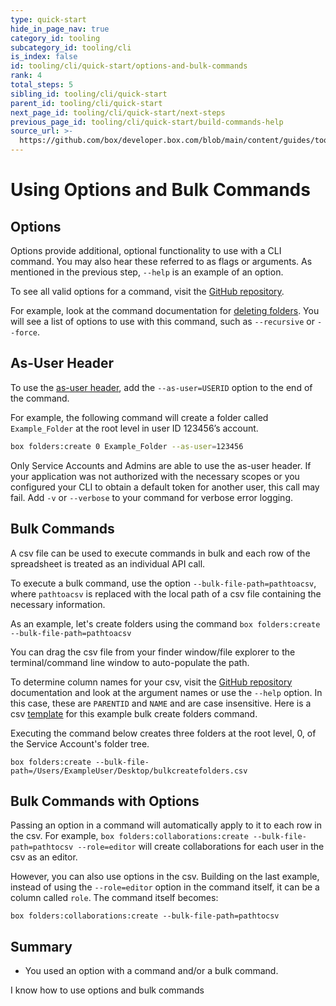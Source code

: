 ```yaml
---
type: quick-start
hide_in_page_nav: true
category_id: tooling
subcategory_id: tooling/cli
is_index: false
id: tooling/cli/quick-start/options-and-bulk-commands
rank: 4
total_steps: 5
sibling_id: tooling/cli/quick-start
parent_id: tooling/cli/quick-start
next_page_id: tooling/cli/quick-start/next-steps
previous_page_id: tooling/cli/quick-start/build-commands-help
source_url: >-
  https://github.com/box/developer.box.com/blob/main/content/guides/tooling/cli/quick-start/4-options-and-bulk-commands.md
---
```

# Using Options and Bulk Commands

## Options

Options provide additional, optional functionality to use with a CLI command.
You may also hear these referred to as flags or arguments. As mentioned in the
previous step, `--help` is an example of an option.

To see all valid options for a command, visit the [GitHub repository][github].

For example, look at the command documentation for [deleting folders][df]. You
will see a list of options to use with this command, such as `--recursive` or
`--force`.

## As-User Header

To use the [as-user header][asuser], add the `--as-user=USERID` option to the
end of the command.

For example, the following command will create a folder called `Example_Folder`
at the root level in user ID 123456’s account.

```bash
box folders:create 0 Example_Folder --as-user=123456
```

<Message type=warning>

Only Service Accounts and Admins are able to use the as-user header.
If your application was not authorized with the necessary scopes or you
configured your CLI to obtain a default token for another user, this call may
fail. Add `-v` or `--verbose` to your command for verbose error logging.

</Message>

## Bulk Commands
<!--alex ignore execute-->

A csv file can be used to execute commands in bulk and each row of the
spreadsheet is treated as an individual API call.
<!--alex ignore execute-->

To execute a bulk command, use the option `--bulk-file-path=pathtoacsv`, where
`pathtoacsv` is replaced with the local path of a csv file containing the
necessary information.

<!-- markdownlint-disable line-length -->

As an example, let's create folders using the command `box folders:create --bulk-file-path=pathtoacsv`
<!-- markdownlint-enable line-length -->

<Message type=tip>

You can drag the csv file from your finder window/file explorer to the
terminal/command line window to auto-populate the path.

</Message>

To determine column names for your csv, visit the [GitHub repository][github]
documentation and look at the argument names or use the `--help` option. In this
case, these are `PARENTID` and `NAME` and are case insensitive. Here is a csv
[template][csv] for this example bulk create folders command.

<!--alex ignore executing-->

Executing the command below creates three folders at the root level, 0, of the
Service Account's folder tree.

<!-- markdownlint-disable line-length -->

`box folders:create --bulk-file-path=/Users/ExampleUser/Desktop/bulkcreatefolders.csv`
<!-- markdownlint-enable line-length -->

## Bulk Commands with Options

<!-- markdownlint-disable line-length -->

Passing an option in a command will automatically apply to it to each row in
the csv. For example,
`box folders:collaborations:create --bulk-file-path=pathtocsv --role=editor`
will create collaborations for each user in the csv as an editor.
<!-- markdownlint-enable line-length -->

However, you can also use options in the csv. Building on the last example,
instead of using the `--role=editor` option in the command itself, it can be a
column called `role`. The command itself becomes:
<!-- markdownlint-disable line-length -->

`box folders:collaborations:create --bulk-file-path=pathtocsv`
<!-- markdownlint-enable line-length -->

## Summary

* You used an option with a command and/or a bulk command.

<Next>

I know how to use options and bulk commands

</Next>

[github]: https://github.com/box/boxcli#command-topics
[df]: https://github.com/box/boxcli/blob/master/docs/folders.md#box-foldersdelete-id
[asuser]: g://authentication/jwt/as-user/
[csv]: https://cloud.box.com/s/0jowjhf85dnnjt9i5pd9va1fu54i1m0m